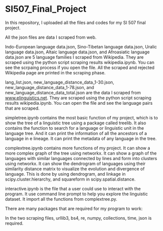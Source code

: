 # SI507_Final_Project
In this repository, I uploaded all the files and codes for my SI 507 final project.

All the json files are data I scraped from web.

Indo-European language data.json, Sino-Tibetan language data.json, Uralic language data.json, Altaic language data.json, and 
Afroasiatic language data.json are 5 language families I scraped from Wikipedia. They are scraped using the python script 
scraping results wikipedia.ipynb. You can see the scrpaing process if you open the file. All the scraped and rejected Wikipedia page
are printed in the scraping phase. 

lang_list.json, new_language_distance_data_1-30.json, new_language_distance_data_1-78.json, and new_language_distance_data_total.json
are the data I scraped from www.elinguistics.net. They are scraped using the python script scraping results wikipedia.ipynb. You can 
open the file and see the language pairs that are scraped. 

simpletree.ipynb contains the most basic function of my project, which is to show the tree of a linguistic tree using a package called treelib.
It also contains the function to search for a language or linguistic unit in the language tree. And it can print the information of all the ancestors
of a language in e lineage. It can print the metadata of any language in the tree. 

complextree.ipynb contains more functions of my project. It can show a more complex graph of the tree using networkx. It can show a graph 
of the languages with similar languages connected by lines and form into clusters using networkx. It can show the dendrogram of languages
using their similarity distance matrix to visualize the evolution and divergence of language. This is done by using dendrogram, and linkage in 
scipy.cluster.hierarchy, and squareform in scipy.spatial.distance. 

interactive.ipynb is the file that a user could use to interact with the program. It use command line prompt to help you explore the linguistic 
dataset. It import all the functions from complextree.py.

There are many packages that are required for my program to work:

In the two scraping files, urllib3, bs4, re, numpy, collections, time, json is required. 





